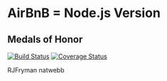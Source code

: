 AirBnB = Node.js Version
========================================

Medals of Honor
---------------
[![Build Status](https://travis-ci.org/natwebb/airbnb-js.png?branch=master)](https://travis-ci.org/natwebb/airbnb-js)
[![Coverage Status](https://coveralls.io/repos/natwebb/airbnb-js/badge.png?branch=master)](https://coveralls.io/r/natwebb/airbnb-js?branch=master)

RJFryman
natwebb
